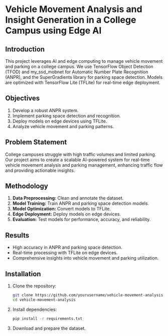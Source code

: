 

# Vehicle Movement Analysis and Insight Generation in a College Campus using Edge AI

## Introduction

This project leverages AI and edge computing to manage vehicle movement and parking on a college campus. We use TensorFlow Object Detection (TFOD) and my_ssd_mobnet for Automatic Number Plate Recognition (ANPR), and the SuperGradients library for parking space detection. Models are optimized with TensorFlow Lite (TFLite) for real-time edge deployment.

## Objectives

1. Develop a robust ANPR system.
2. Implement parking space detection and recognition.
3. Deploy models on edge devices using TFLite.
4. Analyze vehicle movement and parking patterns.

## Problem Statement

College campuses struggle with high traffic volumes and limited parking. Our project aims to create a scalable AI-powered system for real-time vehicle movement analysis and parking management, enhancing traffic flow and providing actionable insights.

## Methodology

1. **Data Preprocessing:** Clean and annotate the dataset.
2. **Model Training:** Train ANPR and parking space detection models.
3. **Model Optimization:** Convert models to TFLite.
4. **Edge Deployment:** Deploy models on edge devices.
5. **Evaluation:** Test models for performance, accuracy, and reliability.

## Results

- High accuracy in ANPR and parking space detection.
- Real-time processing with TFLite on edge devices.
- Comprehensive insights into vehicle movement and parking utilization.

## Installation

1. Clone the repository:
   ```bash
   git clone https://github.com/yourusername/vehicle-movement-analysis.git
   cd vehicle-movement-analysis
   ```
2. Install dependencies:
   ```bash
   pip install -r requirements.txt
   ```
3. Download and prepare the dataset.

